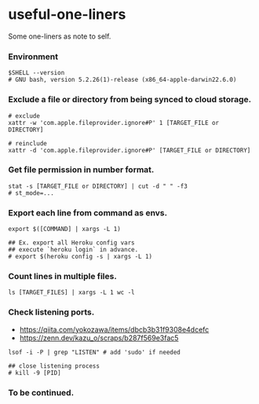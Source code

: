 # useful-one-liners
Some one-liners as note to self.

### Environment
```shell
$SHELL --version
# GNU bash, version 5.2.26(1)-release (x86_64-apple-darwin22.6.0)
```

### Exclude a file or directory from being synced to cloud storage. 
```shell
# exclude
xattr -w 'com.apple.fileprovider.ignore#P' 1 [TARGET_FILE or DIRECTORY]

# reinclude
xattr -d 'com.apple.fileprovider.ignore#P' [TARGET_FILE or DIRECTORY]
```

### Get file permission in number format.
```shell
stat -s [TARGET_FILE or DIRECTORY] | cut -d " " -f3
# st_mode=...
```

### Export each line from command as envs.
```shell
export $([COMMAND] | xargs -L 1)

## Ex. export all Heroku config vars
## execute `heroku login` in advance.
# export $(heroku config -s | xargs -L 1)
```

### Count lines in multiple files.
```shell
ls [TARGET_FILES] | xargs -L 1 wc -l
```

### Check listening ports.
- https://qiita.com/yokozawa/items/dbcb3b31f9308e4dcefc
- https://zenn.dev/kazu_o/scraps/b287f569e3fac5
```shell
lsof -i -P | grep "LISTEN" # add 'sudo' if needed

## close listening process
# kill -9 [PID]
```

### To be continued.
